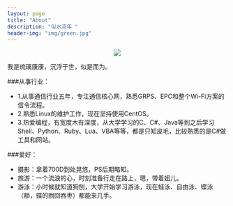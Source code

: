 ```yaml
---
layout: page
title: "About"
description: "似水流年 "
header-img: "img/green.jpg"
---
```



<center>
    <p><img src="img/favicon.png" align="center"></p>
</center>

我是琉璃康康，沉浮于世，似是而为。

###从事行业：


- 1.从事通信行业五年，专注通信核心网，熟悉GRPS、EPC和整个Wi-Fi方案的信令流程。
- 2.熟悉Linux的维护工作，现在坚持使用CentOS。
- 3.热爱编程，有宽度木有深度，从大学学习的C、C#、Java等到之后学习Shell、Python、Ruby、Lua、VBA等等，都是只知皮毛，比较熟悉的是C#做工具和网站。


###爱好：

- 摄影：拿着700D到处晃悠，PS后期略知。
- 旅游：一个流浪的心，时刻准备行走在路上，嗯，带着妞儿。
- 游泳：小时候就知道狗刨，大学开始学习游泳，现在蛙泳、自由泳、蝶泳（额，蝶的囫囵吞枣）都能来几手。


<center>
    <p></p>
</center>
